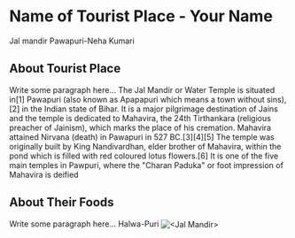 # Name of Tourist Place - Your Name
Jal mandir Pawapuri-Neha Kumari
## About Tourist Place 
Write some paragraph here...
The Jal Mandir or Water Temple is situated in[1] Pawapuri (also known as Apapapuri which means a town without sins),[2] in the Indian state of Bihar. It is a major pilgrimage destination of Jains and the temple is dedicated to Mahavira, the 24th Tirthankara (religious preacher of Jainism), which marks the place of his cremation. Mahavira attained Nirvana (death) in Pawapuri in 527 BC.[3][4][5] The temple was originally built by King Nandivardhan, elder brother of Mahavira, within the pond which is filled with red coloured lotus flowers.[6] It is one of the five main temples in Pawpuri, where the "Charan Paduka" or foot impression of Mahavira is deified
## About Their Foods
Write some paragraph here...
Halwa-Puri
<img align="center" src="https://upload.wikimedia.org/wikipedia/commons/thumb/5/53/Pawapuri_-_001_Temple_marking_Mahavira%27s_Passing_%289243092471%29.jpg/1920px-Pawapuri_-_001_Temple_marking_Mahavira%27s_Passing_%289243092471%29.jpg" alt="<Jal Mandir>"/>

<!--Example: <img align="center" src="https://lotustours.in/assets/img/taj/photo-room-detail-1.jpg" alt="Taj Mahal"/> -->

